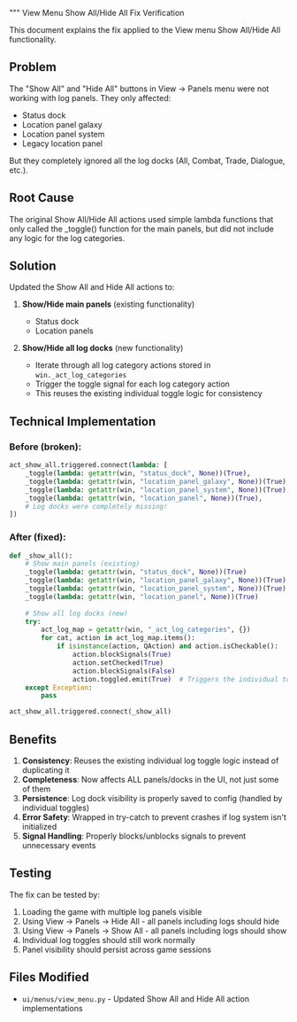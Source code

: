 """
View Menu Show All/Hide All Fix Verification

This document explains the fix applied to the View menu Show All/Hide All functionality.

## Problem
The "Show All" and "Hide All" buttons in View → Panels menu were not working with log panels.
They only affected:
- Status dock
- Location panel galaxy
- Location panel system  
- Legacy location panel

But they completely ignored all the log docks (All, Combat, Trade, Dialogue, etc.).

## Root Cause
The original Show All/Hide All actions used simple lambda functions that only called the _toggle()
function for the main panels, but did not include any logic for the log categories.

## Solution
Updated the Show All and Hide All actions to:

1. **Show/Hide main panels** (existing functionality)
   - Status dock
   - Location panels
   
2. **Show/Hide all log docks** (new functionality)  
   - Iterate through all log category actions stored in `win._act_log_categories`
   - Trigger the toggle signal for each log category action
   - This reuses the existing individual toggle logic for consistency

## Technical Implementation

### Before (broken):
```python
act_show_all.triggered.connect(lambda: [
    _toggle(lambda: getattr(win, "status_dock", None))(True),
    _toggle(lambda: getattr(win, "location_panel_galaxy", None))(True),
    _toggle(lambda: getattr(win, "location_panel_system", None))(True),
    _toggle(lambda: getattr(win, "location_panel", None))(True),
    # Log docks were completely missing!
])
```

### After (fixed):
```python
def _show_all():
    # Show main panels (existing)
    _toggle(lambda: getattr(win, "status_dock", None))(True)
    _toggle(lambda: getattr(win, "location_panel_galaxy", None))(True)
    _toggle(lambda: getattr(win, "location_panel_system", None))(True)
    _toggle(lambda: getattr(win, "location_panel", None))(True)
    
    # Show all log docks (new)
    try:
        act_log_map = getattr(win, "_act_log_categories", {})
        for cat, action in act_log_map.items():
            if isinstance(action, QAction) and action.isCheckable():
                action.blockSignals(True)
                action.setChecked(True)
                action.blockSignals(False)
                action.toggled.emit(True)  # Triggers the individual toggle logic
    except Exception:
        pass

act_show_all.triggered.connect(_show_all)
```

## Benefits

1. **Consistency**: Reuses the existing individual log toggle logic instead of duplicating it
2. **Completeness**: Now affects ALL panels/docks in the UI, not just some of them  
3. **Persistence**: Log dock visibility is properly saved to config (handled by individual toggles)
4. **Error Safety**: Wrapped in try-catch to prevent crashes if log system isn't initialized
5. **Signal Handling**: Properly blocks/unblocks signals to prevent unnecessary events

## Testing
The fix can be tested by:
1. Loading the game with multiple log panels visible
2. Using View → Panels → Hide All - all panels including logs should hide
3. Using View → Panels → Show All - all panels including logs should show  
4. Individual log toggles should still work normally
5. Panel visibility should persist across game sessions

## Files Modified
- `ui/menus/view_menu.py` - Updated Show All and Hide All action implementations
